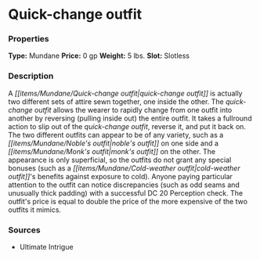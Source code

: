 ﻿---
Title: "Quick-change outfit"
Type: "Mundane"
Price: "0 gp"
Weight: "5 lbs."
Slot: "Slotless"
Description: |
  "A quick-change outfit is actually two different sets of attire sewn together, one inside the other. The quick-change outfit allows the wearer to rapidly change from one outfit into another by reversing (pulling inside out) the entire outfit. It takes a fullround action to slip out of the quick-change outfit, reverse it, and put it back on. The two different outfits can appear to be of any variety, such as a noble's outfit on one side and a monk's outfit on the other. The appearance is only superficial, so the outfits do not grant any special bonuses (such as a cold-weather outfit's benefits against exposure to cold). Anyone paying particular attention to the outfit can notice discrepancies (such as odd seams and unusually thick padding) with a successful DC 20 Perception check. The outfit's price is equal to double the price of the more expensive of the two outfits it mimics."
Sources: "['Ultimate Intrigue']"
---

# Quick-change outfit

### Properties

**Type:** Mundane **Price:** 0 gp **Weight:** 5 lbs. **Slot:** Slotless

### Description

A _[[items/Mundane/Quick-change outfit|quick-change outfit]]_ is actually two different sets of attire sewn together, one inside the other. The _quick-change outfit_ allows the wearer to rapidly change from one outfit into another by reversing (pulling inside out) the entire outfit. It takes a fullround action to slip out of the _quick-change outfit_, reverse it, and put it back on. The two different outfits can appear to be of any variety, such as a _[[items/Mundane/Noble's outfit|noble's outfit]]_ on one side and a _[[items/Mundane/Monk's outfit|monk's outfit]]_ on the other. The appearance is only superficial, so the outfits do not grant any special bonuses (such as a _[[items/Mundane/Cold-weather outfit|cold-weather outfit]]_'s benefits against exposure to cold). Anyone paying particular attention to the outfit can notice discrepancies (such as odd seams and unusually thick padding) with a successful DC 20 Perception check. The outfit's price is equal to double the price of the more expensive of the two outfits it mimics.

### Sources

* Ultimate Intrigue